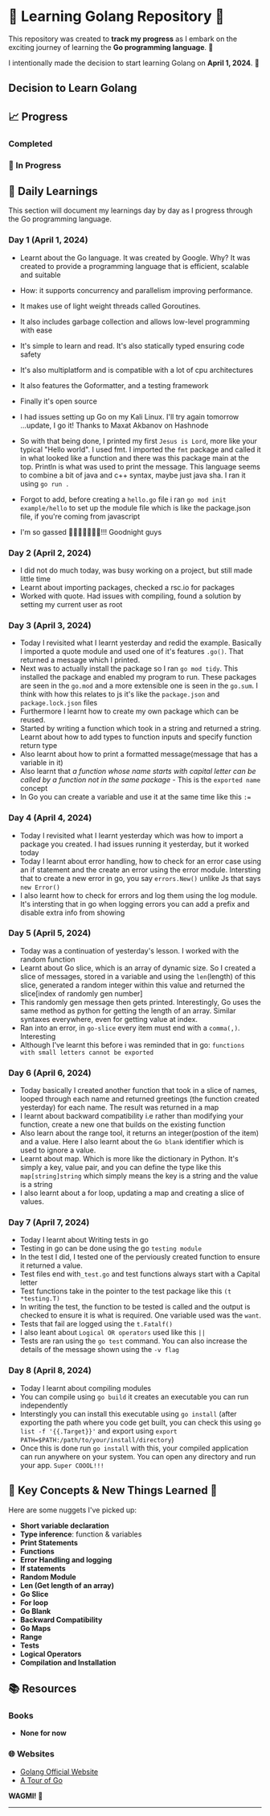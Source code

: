# 🌟 Learning Golang Repository 🌟

This repository was created to **track my progress** as I embark on the exciting journey of learning the **Go programming language**. 🚀

I intentionally made the decision to start learning Golang on **April 1, 2024**. 🎉

## Decision to Learn Golang

## 📈 Progress

### Completed

### 🚧 In Progress

## 📝 Daily Learnings

This section will document my learnings day by day as I progress through the Go programming language.

### Day 1 (April 1, 2024)

- Learnt about the Go language. It was created by Google. Why? It was created to provide a programming language that is efficient, scalable and suitable
- How: it supports concurrency and parallelism improving performance.
- It makes use of light weight threads called Goroutines.
- It also includes garbage collection and allows low-level programming with ease
- It's simple to learn and read. It's also statically typed ensuring code safety
- It's also multiplatform and is compatible with a lot of cpu architectures
- It also features the Goformatter, and a testing framework
- Finally it's open source

- I had issues setting up Go on my Kali Linux. I'll try again tomorrow ...update, I go it! Thanks to Maxat Akbanov on Hashnode

- So with that being done, I printed my first `Jesus is Lord`, more like your typical "Hello world". I used fmt. I imported the `fmt` package and called it in what looked like a function and there was this package main at the top. Println is what was used to print the message. This language seems to combine a bit of java and c++ syntax, maybe just java sha. I ran it using `go run .`

- Forgot to add, before creating a `hello.go` file i ran `go mod init example/hello` to set up the module file which is like the package.json file, if you're coming from javascript

- I'm so gassed 🕺️🕺️🕺️🕺️🥳️🥳️🥳️!!! Goodnight guys

### Day 2 (April 2, 2024)

- I did not do much today, was busy working on a project, but still made little time
- Learnt about importing packages, checked a rsc.io for packages
- Worked with quote. Had issues with compiling, found a solution by setting my current user as root

### Day 3 (April 3, 2024)

- Today I revisited what I learnt yesterday and redid the example. Basically I imported a quote module and used one of it's features `.go()`. That returned a message which I printed.
- Next was to actually install the package so I ran `go mod tidy`. This installed the package and enabled my program to run.  These packages are seen in the `go.mod` and a more extensible one is seen in the `go.sum`. I think with how this relates to js it's like the `package.json` and `package.lock.json` files
- Furthermore I learnt how to create my own package which can be reused.
- Started by writing a function which took in a string and returned a string. Learnt about how to add types to function inputs and specify function return type
- Also learnt about how to print a formatted message(message that has a variable in it)
- Also learnt that *a function whose name starts with capital letter can be called by a function not in the same package* - This is the `exported name` concept
- In Go you can create a variable and use it at the same time like this `:=`

### Day 4 (April 4, 2024)

- Today I revisited what I learnt yesterday which was how to import a package you created. I had issues running it yesterday, but it worked today
- Today I learnt about error handling, how to check for an error case using an if statement and the create an error using the error module. Intersting that to create a new error in go, you say `errors.New()` unlike Js that says `new Error()`
- I also learnt how to check for errors and log them using the log module. It's intersting that in go when logging errors you can add a prefix and disable extra info from showing

### Day 5 (April 5, 2024)

- Today was a continuation of yesterday's lesson. I worked with the random function
- Learnt about Go slice, which is an array of dynamic size. So I created a slice of messages, stored in a variable and using the `len`(length) of this slice, generated a random integer within this value and returned the slice[index of randomly gen number]
- This randomly gen message then gets printed. Interestingly, Go uses the same method as python for getting the length of an array. Similar syntaxes everywhere, even for getting value at index.
- Ran into an error, in `go-slice` every item must end with a `comma(,)`. Interesting
- Although I've learnt this before i was reminded that in go: `functions with small letters cannot be exported`

### Day 6 (April 6, 2024)

- Today basically I created another function that took in a slice of names, looped through each name and returned greetings (the function created yesterday) for each name. The result was returned in a map
- I learnt about backward compatibility i.e rather than modifying your function, create a new one that builds on the existing function
- Also learn about the range tool, it returns an integer(postion of the item) and a value. Here I also learnt about the `Go blank` identifier which is used to ignore a value.
- Learnt about map. Which is more like the dictionary in Python. It's simply a key, value pair, and you can define the type like this `map[string]string` which simply means the key is a string and the value is a string
- I also learnt about a for loop, updating a map and creating a slice of values.

### Day 7 (April 7, 2024)

- Today I learnt about Writing tests in go
- Testing in go can be done using the go `testing module`
- In the test I did, I tested one of the perviously created function to ensure it returned a value.
- Test files end with`_test.go` and test functions always start with a Capital letter
- Test functions take in the pointer to the test package like this `(t *testing.T)`
- In writing the test, the function to be tested is called and the output is checked to ensure it is what is required. One variable used was the `want`.
- Tests that fail are logged using the `t.Fatalf()`
- I also leant about `Logical OR operators` used like this `||`
- Tests are ran using the `go test` command. You can also increase the details of the message shown using the `-v flag`

### Day 8 (April 8, 2024)

- Today I learnt about compiling modules
- You can compile using `go build` it creates an executable you can run independently
- Interstingly you can install this executable using `go install` (after exporting the path where you code get built, you can check this using `go list -f '{{.Target}}'` and export using `export PATH=$PATH:/path/to/your/install/directory`)
- Once this is done run `go install` with this, your compiled application can run anywhere on your system. You can open any directory and run your app. `Super COOOL!!!`

## 🧠 Key Concepts & New Things Learned 🌱

Here are some nuggets I've picked up:

- **Short variable declaration**
- **Type inference**: function & variables
- **Print Statements**
- **Functions**
- **Error Handling and logging**
- **If statements**
- **Random Module**
- **Len (Get length of an array)**
- **Go Slice**
- **For loop**
- **Go Blank**
- **Backward Compatibility**
- **Go Maps**
- **Range**
- **Tests**
- **Logical Operators**
- **Compilation and Installation**

## 📚 Resources

### Books

- **None for now**

### 🌐 Websites

- [Golang Official Website](https://golang.org/)
- [A Tour of Go](https://tour.golang.org/)

**WAGMI! 🚀**

---
